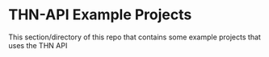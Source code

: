 # THN-API Example Projects

This section/directory of this repo that contains some example projects that uses the THN API
